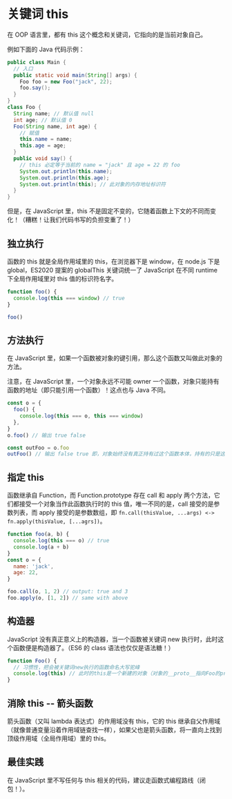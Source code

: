# 关键词 this

在 OOP 语言里，都有 this 这个概念和关键词，它指向的是当前对象自己。

例如下面的 Java 代码示例：

```java
public class Main {
  // 入口
  public static void main(String[] args) {
    Foo foo = new Foo("jack", 22);
    foo.say();
  }
}
class Foo {
  String name; // 默认值 null
  int age; // 默认值 0
  Foo(String name, int age) {
    // 赋值
    this.name = name;
    this.age = age;
  }
  public void say() {
    // this 必定等于当前的 name = "jack" 且 age = 22 的 foo
    System.out.println(this.name);
    System.out.println(this.age);
    System.out.println(this); // 此对象的内存地址标识符
  }
}
```

但是，在 JavaScript 里，this 不是固定不变的，它随着函数上下文的不同而变化！（糟糕！让我们代码书写的负担变重了！）

## 独立执行

函数的 this 就是全局作用域里的 this，在浏览器下是 window，在 node.js 下是 global，ES2020 提案的 globalThis 关键词统一了 JavaScript 在不同 runtime 下全局作用域里对 this 值的标识符名字。

```js
function foo() {
  console.log(this === window) // true
}

foo()
```

## 方法执行

在 JavaScript 里，如果一个函数被对象的键引用，那么这个函数又叫做此对象的方法。

注意，在 JavaScript 里，一个对象永远不可能 owner 一个函数，对象只能持有函数的地址（即只能引用一个函数）！这点也与 Java 不同。

```js
const o = {
  foo() {
    console.log(this === o, this === window)
  },
}
o.foo() // 输出 true false

const outFoo = o.foo
outFoo() // 输出 false true 即，对象始终没有真正持有过这个函数本体，持有的只是这个函数的地址！
```

## 指定 this

函数继承自 Function，而 Function.prototype 存在 call 和 apply 两个方法，它们都接受一个对象当作此函数执行时的 this 值，唯一不同的是，call 接受的是参数列表，而 apply 接受的是参数数组，即 `fn.call(thisValue, ...args) <-> fn.apply(thisValue, [...agrs])`。

```js
function foo(a, b) {
  console.log(this === o) // true
  console.log(a + b)
}
const o = {
  name: 'jack',
  age: 22,
}

foo.call(o, 1, 2) // output: true and 3
foo.apply(o, [1, 2]) // same with above
```

## 构造器

JavaScript 没有真正意义上的构造器，当一个函数被关键词 new 执行时，此时这个函数便是构造器了。（ES6 的 class 语法也仅仅是语法糖！）

```js
function Foo() {
  // 习惯性，把会被关键词new执行的函数命名大写驼峰
  console.log(this) // 此时的this是一个新建的对象（对象的__proto__指向Foo的prototype），Foo函数将隐式返回此对象
}
```

## 消除 this -- 箭头函数

箭头函数（又叫 lambda 表达式）的作用域没有 this，它的 this 继承自父作用域（就像普通变量沿着作用域链查找一样），如果父也是箭头函数，将一直向上找到顶级作用域（全局作用域）里的 this。

## 最佳实践

在 JavaScript 里不写任何与 this 相关的代码，建议走函数式编程路线（闭包！）。
